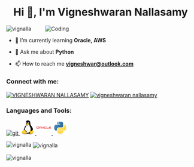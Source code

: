 <h1 align="center">Hi 👋, I'm Vigneshwaran Nallasamy</h1>
<img align=right alt="Coding" width="400" src="https://st2.depositphotos.com/2971115/11696/v/450/depositphotos_116960018-stock-illustration-the-programmer-writes-code-vector.jpg" />
<p align="left"> <img src="https://komarev.com/ghpvc/?username=vignalla&label=Profile%20views&color=0e75b6&style=flat" alt="vignalla" /> </p>

- 🌱 I’m currently learning **Oracle, AWS**

- 💬 Ask me about **Python**

- 📫 How to reach me **vigneshwar@outlook.com**

<h3 align="left">Connect with me:</h3>
<p align="left">
<a href="https://linkedin.com/in/vigneshnalla" target="blank"><img align="center" src="https://raw.githubusercontent.com/rahuldkjain/github-profile-readme-generator/master/src/images/icons/Social/linked-in-alt.svg" alt="VIGNESHWARAN NALLASAMY" height="30" width="40" /></a>
<a href="https://stackoverflow.com/users/vigneshwaran nallasamy" target="blank"><img align="center" src="https://raw.githubusercontent.com/rahuldkjain/github-profile-readme-generator/master/src/images/icons/Social/stack-overflow.svg" alt="vigneshwaran nallasamy" height="30" width="40" /></a>
</p>

<h3 align="left">Languages and Tools:</h3>
<p align="left"> <a href="https://git-scm.com/" target="_blank" rel="noreferrer"> <img src="https://www.vectorlogo.zone/logos/git-scm/git-scm-icon.svg" alt="git" width="40" height="40"/> </a> <a href="https://www.linux.org/" target="_blank" rel="noreferrer"> <img src="https://raw.githubusercontent.com/devicons/devicon/master/icons/linux/linux-original.svg" alt="linux" width="40" height="40"/> </a> <a href="https://www.oracle.com/" target="_blank" rel="noreferrer"> <img src="https://raw.githubusercontent.com/devicons/devicon/master/icons/oracle/oracle-original.svg" alt="oracle" width="40" height="40"/> </a> <a href="https://www.python.org" target="_blank" rel="noreferrer"> <img src="https://raw.githubusercontent.com/devicons/devicon/master/icons/python/python-original.svg" alt="python" width="40" height="40"/> </a> </p>

<p><img align="left" src="https://github-readme-stats.vercel.app/api/top-langs?username=vignalla&show_icons=true&locale=en&layout=compact" alt="vignalla" /></p>

<p>&nbsp;<img align="center" src="https://github-readme-stats.vercel.app/api?username=vignalla&show_icons=true&locale=en" alt="vignalla" /></p>

<p><img align="center" src="https://github-readme-streak-stats.herokuapp.com/?user=vignalla&" alt="vignalla" /></p>




